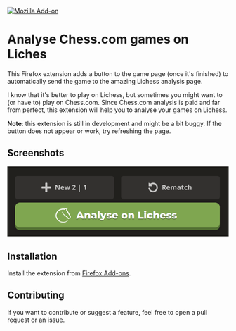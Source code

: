 [![Mozilla Add-on](https://img.shields.io/amo/v/chesscom2lichess.svg?label=Firefox)](https://addons.mozilla.org/en-US/firefox/addon/chesscom2lichess/)

# Analyse Chess.com games on Liches

This Firefox extension adds a button to the game page (once it's finished) to automatically send the game to the amazing Lichess analysis page.

I know that it's better to play on Lichess, but sometimes you might want to (or have to) play on Chess.com. Since Chess.com analysis is paid and far from perfect, this extension will help you to analyse your games on Lichess.

**Note**: this extension is still in development and might be a bit buggy. If the button does not appear or work, try refreshing the page.

## Screenshots

![Screenshot of the button](img/screenshot-button.png)

## Installation

Install the extension from [Firefox Add-ons](https://addons.mozilla.org/en-US/firefox/addon/chesscom2lichess/).

## Contributing

If you want to contribute or suggest a feature, feel free to open a pull request or an issue.
